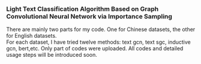 ### Light Text Classification Algorithm Based on Graph Convolutional Neural Network via Importance Sampling  

There are mainly two parts for my code. One for Chinese datasets, the other for English datasets.   
For each dataset, I have tried twelve methods: text gcn, text sgc, inductive gcn, bert,etc.
Only part of codes were uploaded. All codes and detailed usage steps will be introduced soon.
